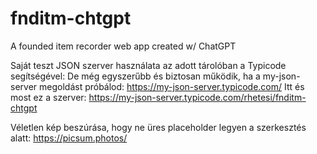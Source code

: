 # fnditm-chtgpt
A founded item recorder web app created w/ ChatGPT

Saját teszt JSON szerver használata az adott tárolóban a Typicode segítségével:
De még egyszerűbb és biztosan működik, ha a my-json-server megoldást próbálod: https://my-json-server.typicode.com/
Itt és most ez a szerver: https://my-json-server.typicode.com/rhetesi/fnditm-chtgpt

Véletlen kép beszúrása, hogy ne üres placeholder legyen a szerkesztés alatt: https://picsum.photos/